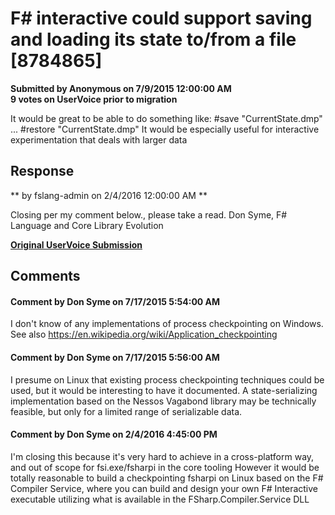 # F# interactive could support saving and loading its state to/from a file [8784865] #

**Submitted by Anonymous on 7/9/2015 12:00:00 AM**  
**9 votes on UserVoice prior to migration**  

It would be great to be able to do something like:
#save "CurrentState.dmp"
...
#restore "CurrentState.dmp"
It would be especially useful for interactive experimentation that deals with larger data



## Response ##
** by fslang-admin on 2/4/2016 12:00:00 AM **

Closing per my comment below., please take a read.
Don Syme, F# Language and Core Library Evolution


**[Original UserVoice Submission](https://fslang.uservoice.com/forums/245727-f-language/suggestions/8784865)**


## Comments ##


#### Comment by Don Syme on 7/17/2015 5:54:00 AM ####
I don't know of any implementations of process checkpointing on Windows. See also https://en.wikipedia.org/wiki/Application_checkpointing


#### Comment by Don Syme on 7/17/2015 5:56:00 AM ####
I presume on Linux that existing process checkpointing techniques could be used, but it would be interesting to have it documented.
A state-serializing implementation based on the Nessos Vagabond library may be technically feasible, but only for a limited range of serializable data.


#### Comment by Don Syme on 2/4/2016 4:45:00 PM ####
I'm closing this because it's very hard to achieve in a cross-platform way, and out of scope for fsi.exe/fsharpi in the core tooling
However it would be totally reasonable to build a checkpointing fsharpi on Linux based on the F# Compiler Service, where you can build and design your own F# Interactive executable utilizing what is available in the FSharp.Compiler.Service DLL

